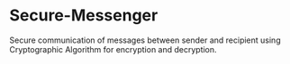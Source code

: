 # Secure-Messenger
Secure communication of messages between sender and recipient using Cryptographic Algorithm for encryption and decryption.
